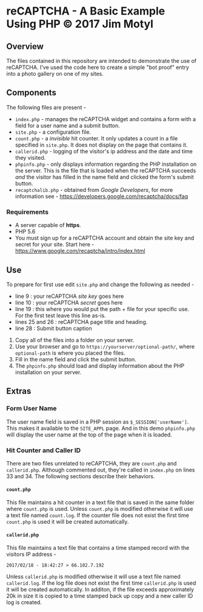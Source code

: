 # reCAPTCHA - A Basic Example Using PHP      &copy; 2017 Jim Motyl

## Overview

The files contained in this repository are intended to demonstrate the use of reCAPTCHA. I've used the code here to create a simple "bot proof" entry into a photo gallery on one of my sites.

## Components

The following files are present - 

* `index.php` - manages the reCAPTCHA widget and contains a form with a field for a user name and a submit button. 
* `site.php` - a configuration file.
* `count.php` - a *invisible* hit counter. It only updates a count in a file specified in `site.php`. It does not display on the page that contains it.
* `callerid.php` - logging of the visitor's ip address and the date and time they visited.
* `phpinfo.php` - only displays information regarding the PHP installation on the server. This is the file that is loaded when the reCAPTCHA succeeds *and* the visitor has filled in the name field and clicked the form's submit button.
* `recaptchalib.php` - obtained from *Google Developers*, for more information see - <https://developers.google.com/recaptcha/docs/faq>

### Requirements

* A server capable of **https**. 
* PHP 5.6
* You must sign up for a reCAPTCHA account and obtain the site key and secret for your site. Start here - <https://www.google.com/recaptcha/intro/index.html>

## Use

To prepare for first use edit `site.php` and change the following as needed - 
  * line 9 : your reCAPTCHA *site key* goes here
  * line 10 : your reCAPTCHA *secret* goes here
  * line 19 : this where you would put the path + file for your specific use. For the first test leave this line as-is.
  * lines 25 and 26 : reCAPTCHA page title and heading.
  * line 28 : Submit button caption

1. Copy all of the files into a folder on your server.
2. Use your browser and go to `https://yourserver/optional-path/`, where `optional-path` is where you placed the files.
3. Fill in the name field and click the submit button.
4. The `phpinfo.php` should load and display information about the PHP installation on your server.

## Extras

### Form User Name

The user name field is saved in a PHP session as `$_SESSION['userName']`. This makes it available to the `SITE_APPL` page. And in this demo `phpinfo.php` will display the user name at the top of the page when it is loaded.

### Hit Counter and Caller ID

There are two files unrelated to reCAPTCHA, they are `count.php` and `callerid.php`. Although commented out, they're called in `index.php` on lines 33 and 34. The following sections describe their behaviors.

#### `count.php`

This file maintains a hit counter in a text file that is saved in the same folder where `count.php` is used. Unless `count.php` is modified otherwise it will use a text file named `count.log`. If the counter file does not exist the first time `count.php` is used it will be created automatically.

#### `callerid.php`

This file maintains a text file that contains a time stamped record with the visitors IP address - 

`2017/02/18 - 18:42:27 > 66.102.7.192`

Unless `callerid.php` is modified otherwise it will use a text file named `callerid.log`. If the log file does not exist the first time `callerid.php` is used it will be created automatically. In additon, if the file exceeds approximately 20k in size it is copied to a time stamped back up copy and a new caller ID log is created.



